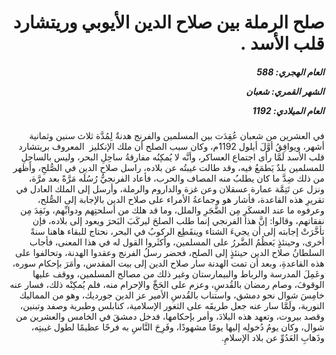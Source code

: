 <h1 dir="rtl">صلح الرملة بين صلاح الدين الأيوبي وريتشارد قلب الأسد .</h1>

<h5 dir="rtl">العام الهجري:  588

الشهر القمري: شعبان

العام الميلادي: 1192</h5>

<p dir="rtl">في العشرين من شعبان عُقِدَت بين المسلمين والفرنج هدنةٌ لِمُدَّة ثلاث سنين وثمانية أشهر، ويوافِقُ أوَّلَ أيلول 1192م، وكان سبب الصلح أن ملك الإنكليز  المعروف بريتشارد قلب الأسد لَمَّا رأى اجتماع العساكر، وأنَّه لا يُمكِنُه مفارقةُ ساحِلِ البحر، وليس بالساحِلِ للمسلمين بلدٌ يَطمَعُ فيه، وقد طالت غيبتُه عن بلاده، راسل صلاح الدين في الصُّلحِ، وأظهر من ذلك ضِدَّ ما كان يطلبُ منه المصاف والحرب، فأعاد الفرنجيُّ رُسُلَه مَرَّةً بعد مرَّة، ونزل عن تَتِمَّة عمارة عسقلان وعن غزة والداروم والرملة، وأرسل إلى الملك العادل في تقريرِ هذه القاعدة، فأشار هو وجماعةُ الأمراء على صلاح الدين بالإجابة إلى الصُّلح، وعرفوه ما عند العسكَرِ مِن الضَّجَرِ والملل، وما قد هلك من أسلحتِهم ودوابِّهم، ونَفِدَ مِن نفقاتهم، وقالوا: إنَّ هذا الفرنجي إنما طلب الصلحَ ليركَبَ البَحرَ ويعود إلى بلاده، فإن تأخَّرَتْ إجابته إلى أن يجيءَ الشتاء وينقَطِع الركوبُ في البحر، نحتاج للبقاء هاهنا سنةً أخرى، وحينئذٍ يَعظُمُ الضَّررُ على المسلمين، وأكثَروا القول له في هذا المعنى، فأجاب السلطانُ صلاح الدين حينئذٍ إلى الصلح، فحضر رسلُ الفرنج وعقدوا الهدنة، وتحالفوا على هذه القاعدةِ، وبعد أن تمت الهدنة سار صلاح الدين إلى بيت المقدس، وأمَرَ بإحكام سوره، وعَمِلَ المدرسة والرباط والبيمارستان وغير ذلك من مصالح المسلمين، ووقف عليها الوقوفَ، وصام رمضان بالقُدسِ، وعزم على الحَجِّ والإحرام منه، فلم يُمكِنْه ذلك، فسار عنه خامِسَ شوال نحو دمشق، واستناب بالقُدسِ الأمير عز الدين جورديك، وهو من المماليك النورية، ولَمَّا سار عنه جعل طريقَه على الثغور الإسلامية، كنابلس وطبرية وصفد وتبنين، وقصد بيروت، وتعهد هذه البلادَ، وأمر بإحكامها، فدخل دمشقَ في الخامس والعشرين من شوال، وكان يومُ دُخولِه إليها يومًا مشهودًا، وفَرِحَ النَّاسِ به فرحًا عظيمًا لطول غيبتِه، وذَهابِ العَدُوِّ عن بلاد الإسلامِ.</p></br>
